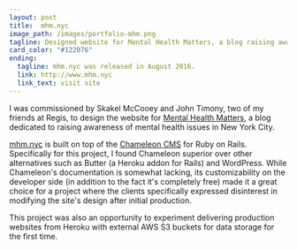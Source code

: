 ```yaml
---
layout: post
title:  mhm.nyc
image_path: /images/portfolio-mhm.png
tagline: Designed website for Mental Health Matters, a blog raising awareness of mental health issues in NYC.
card_color: "#122076"
ending:
  tagline: mhm.nyc was released in August 2016.
  link: http://www.mhm.nyc
  link_text: visit site
---
```


I was commissioned by Skakel McCooey and John Timony, two of my friends at Regis, to design the website for [Mental Health Matters][mhm-website], a blog dedicated to raising awareness of mental health issues in New York City.

[mhm.nyc][mhm-website] is built on top of the [Chameleon CMS][chameleon-cms] for Ruby on Rails. Specifically for this project, I found Chameleon superior over other alternatives such as Butter (a Heroku addon for Rails) and WordPress. While Chameleon's documentation is somewhat lacking, its customizability on the developer side (in addition to the fact it's completely free) made it a great choice for a project where the clients specifically expressed disinterest in modifying the site's design after initial production.

This project was also an opportunity to experiment delivering production websites from Heroku with external AWS S3 buckets for data storage for the first time.

<figure class="lazyload">
    <img class="lazyload" data-src="/images/projects/mental-health-matters/render.png">
</figure>

[mhm-website]:   http://www.mhm.nyc
[chameleon-cms]: https://github.com/owen2345/camaleon-cms
